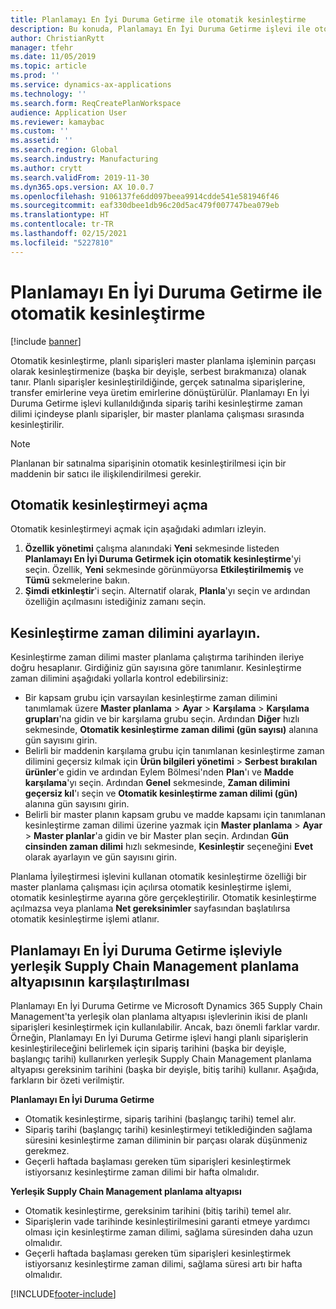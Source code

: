 ```yaml
---
title: Planlamayı En İyi Duruma Getirme ile otomatik kesinleştirme
description: Bu konuda, Planlamayı En İyi Duruma Getirme işlevi ile otomatik kesinleştirmenin nasıl kullanılacağı açıklanmaktadır.
author: ChristianRytt
manager: tfehr
ms.date: 11/05/2019
ms.topic: article
ms.prod: ''
ms.service: dynamics-ax-applications
ms.technology: ''
ms.search.form: ReqCreatePlanWorkspace
audience: Application User
ms.reviewer: kamaybac
ms.custom: ''
ms.assetid: ''
ms.search.region: Global
ms.search.industry: Manufacturing
ms.author: crytt
ms.search.validFrom: 2019-11-30
ms.dyn365.ops.version: AX 10.0.7
ms.openlocfilehash: 9106137fe6dd097beea9914cdde541e581946f46
ms.sourcegitcommit: eaf330dbee1db96c20d5ac479f007747bea079eb
ms.translationtype: HT
ms.contentlocale: tr-TR
ms.lasthandoff: 02/15/2021
ms.locfileid: "5227810"
---
```

# <a name="autofirming-with-planning-optimization"></a>Planlamayı En İyi Duruma Getirme ile otomatik kesinleştirme

[!include [banner](../../includes/banner.md)]

Otomatik kesinleştirme, planlı siparişleri master planlama işleminin parçası olarak kesinleştirmenize (başka bir deyişle, serbest bırakmanıza) olanak tanır. Planlı siparişler kesinleştirildiğinde, gerçek satınalma siparişlerine, transfer emirlerine veya üretim emirlerine dönüştürülür. Planlamayı En İyi Duruma Getirme işlevi kullanıldığında sipariş tarihi kesinleştirme zaman dilimi içindeyse planlı siparişler, bir master planlama çalışması sırasında kesinleştirilir.

> [!NOTE]
> Planlanan bir satınalma siparişinin otomatik kesinleştirilmesi için bir maddenin bir satıcı ile ilişkilendirilmesi gerekir.

## <a name="turn-on-autofirming"></a>Otomatik kesinleştirmeyi açma

Otomatik kesinleştirmeyi açmak için aşağıdaki adımları izleyin.

1. **Özellik yönetimi** çalışma alanındaki **Yeni** sekmesinde listeden **Planlamayı En İyi Duruma Getirmek için otomatik kesinleştirme**'yi seçin. Özellik, **Yeni** sekmesinde görünmüyorsa **Etkileştirilmemiş** ve **Tümü** sekmelerine bakın.
1. **Şimdi etkinleştir**'i seçin. Alternatif olarak, **Planla**'yı seçin ve ardından özelliğin açılmasını istediğiniz zamanı seçin.

## <a name="set-up-the-firming-time-fence"></a>Kesinleştirme zaman dilimini ayarlayın.

Kesinleştirme zaman dilimi master planlama çalıştırma tarihinden ileriye doğru hesaplanır. Girdiğiniz gün sayısına göre tanımlanır. Kesinleştirme zaman dilimini aşağıdaki yollarla kontrol edebilirsiniz:

- Bir kapsam grubu için varsayılan kesinleştirme zaman dilimini tanımlamak üzere **Master planlama** \> **Ayar** \> **Karşılama** \> **Karşılama grupları**'na gidin ve bir karşılama grubu seçin. Ardından **Diğer** hızlı sekmesinde, **Otomatik kesinleştirme zaman dilimi (gün sayısı)** alanına gün sayısını girin.
- Belirli bir maddenin karşılama grubu için tanımlanan kesinleştirme zaman dilimini geçersiz kılmak için **Ürün bilgileri yönetimi** \> **Serbest bırakılan ürünler**'e gidin ve ardından Eylem Bölmesi'nden **Plan**'ı ve **Madde karşılama**'yı seçin. Ardından **Genel** sekmesinde, **Zaman dilimini geçersiz kıl**'ı seçin ve **Otomatik kesinleştirme zaman dilimi (gün)** alanına gün sayısını girin.
- Belirli bir master planın kapsam grubu ve madde kapsamı için tanımlanan kesinleştirme zaman dilimi üzerine yazmak için **Master planlama** \> **Ayar** \> **Master planlar**'a gidin ve bir Master plan seçin. Ardından **Gün cinsinden zaman dilimi** hızlı sekmesinde, **Kesinleştir** seçeneğini **Evet** olarak ayarlayın ve gün sayısını girin.

Planlama İyileştirmesi işlevini kullanan otomatik kesinleştirme özelliği bir master planlama çalışması için açılırsa otomatik kesinleştirme işlemi, otomatik kesinleştirme ayarına göre gerçekleştirilir. Otomatik kesinleştirme açılmazsa veya planlama **Net gereksinimler** sayfasından başlatılırsa otomatik kesinleştirme işlemi atlanır.

## <a name="planning-optimization-vs-the-built-in-supply-chain-management-planning-engine"></a>Planlamayı En İyi Duruma Getirme işleviyle yerleşik Supply Chain Management planlama altyapısının karşılaştırılması

Planlamayı En İyi Duruma Getirme ve Microsoft Dynamics 365 Supply Chain Management'ta yerleşik olan planlama altyapısı işlevlerinin ikisi de planlı siparişleri kesinleştirmek için kullanılabilir. Ancak, bazı önemli farklar vardır. Örneğin, Planlamayı En İyi Duruma Getirme işlevi hangi planlı siparişlerin kesinleştirileceğini belirlemek için sipariş tarihini (başka bir deyişle, başlangıç tarihi) kullanırken yerleşik Supply Chain Management planlama altyapısı gereksinim tarihini (başka bir deyişle, bitiş tarihi) kullanır. Aşağıda, farkların bir özeti verilmiştir.

**Planlamayı En İyi Duruma Getirme**

- Otomatik kesinleştirme, sipariş tarihini (başlangıç tarihi) temel alır.
- Sipariş tarihi (başlangıç tarihi) kesinleştirmeyi tetiklediğinden sağlama süresini kesinleştirme zaman diliminin bir parçası olarak düşünmeniz gerekmez.
- Geçerli haftada başlaması gereken tüm siparişleri kesinleştirmek istiyorsanız kesinleştirme zaman dilimi bir hafta olmalıdır.

**Yerleşik Supply Chain Management planlama altyapısı**

- Otomatik kesinleştirme, gereksinim tarihini (bitiş tarihi) temel alır.
- Siparişlerin vade tarihinde kesinleştirilmesini garanti etmeye yardımcı olması için kesinleştirme zaman dilimi, sağlama süresinden daha uzun olmalıdır.
- Geçerli haftada başlaması gereken tüm siparişleri kesinleştirmek istiyorsanız kesinleştirme zaman dilimi, sağlama süresi artı bir hafta olmalıdır.


[!INCLUDE[footer-include](../../../includes/footer-banner.md)]